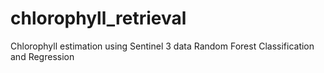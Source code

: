 # chlorophyll_retrieval
Chlorophyll estimation using Sentinel 3 data Random Forest Classification and Regression
